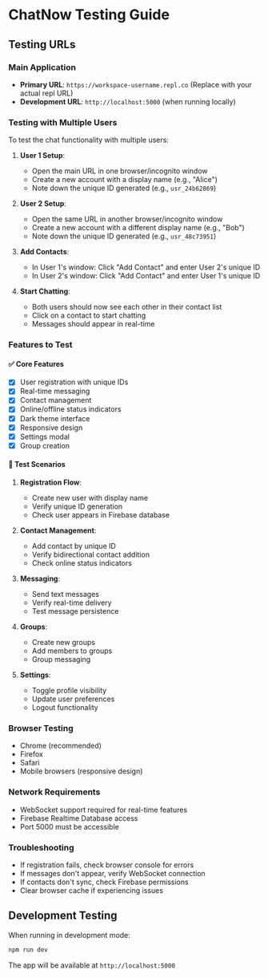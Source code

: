 
# ChatNow Testing Guide

## Testing URLs

### Main Application
- **Primary URL**: `https://workspace-username.repl.co` (Replace with your actual repl URL)
- **Development URL**: `http://localhost:5000` (when running locally)

### Testing with Multiple Users

To test the chat functionality with multiple users:

1. **User 1 Setup**:
   - Open the main URL in one browser/incognito window
   - Create a new account with a display name (e.g., "Alice")
   - Note down the unique ID generated (e.g., `usr_24b62869`)

2. **User 2 Setup**:
   - Open the same URL in another browser/incognito window  
   - Create a new account with a different display name (e.g., "Bob")
   - Note down the unique ID generated (e.g., `usr_48c73951`)

3. **Add Contacts**:
   - In User 1's window: Click "Add Contact" and enter User 2's unique ID
   - In User 2's window: Click "Add Contact" and enter User 1's unique ID

4. **Start Chatting**:
   - Both users should now see each other in their contact list
   - Click on a contact to start chatting
   - Messages should appear in real-time

### Features to Test

#### ✅ Core Features
- [x] User registration with unique IDs
- [x] Real-time messaging
- [x] Contact management
- [x] Online/offline status indicators
- [x] Dark theme interface
- [x] Responsive design
- [x] Settings modal
- [x] Group creation

#### 🧪 Test Scenarios
1. **Registration Flow**:
   - Create new user with display name
   - Verify unique ID generation
   - Check user appears in Firebase database

2. **Contact Management**:
   - Add contact by unique ID
   - Verify bidirectional contact addition
   - Check online status indicators

3. **Messaging**:
   - Send text messages
   - Verify real-time delivery
   - Test message persistence

4. **Groups**:
   - Create new groups
   - Add members to groups
   - Group messaging

5. **Settings**:
   - Toggle profile visibility
   - Update user preferences
   - Logout functionality

### Browser Testing
- Chrome (recommended)
- Firefox
- Safari
- Mobile browsers (responsive design)

### Network Requirements
- WebSocket support required for real-time features
- Firebase Realtime Database access
- Port 5000 must be accessible

### Troubleshooting
- If registration fails, check browser console for errors
- If messages don't appear, verify WebSocket connection
- If contacts don't sync, check Firebase permissions
- Clear browser cache if experiencing issues

## Development Testing

When running in development mode:
```bash
npm run dev
```
The app will be available at `http://localhost:5000`
